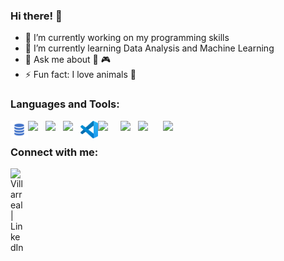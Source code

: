 ### Hi there! 👋

- 🔭 I’m currently working on my programming skills
- 🌱 I’m currently learning Data Analysis and Machine Learning  
- 💬 Ask me about 🏈 🎮
- ⚡ Fun fact: I love animals 🐶

### Languages and Tools:
<img align="left" width="28px" src="https://raw.githubusercontent.com/github/explore/80688e429a7d4ef2fca1e82350fe8e3517d3494d/topics/sql/sql.png">
<img align="left" width="28px" src="https://github.com/gilbarbara/logos/blob/master/logos/python.svg">
<img align="left" width="28px" src="https://github.com/gilbarbara/logos/blob/master/logos/julia.svg">
<img align="left" width="28px" src="https://cdn.svgporn.com/logos/jupyter.svg">
<img align="left" width="28px" src="https://raw.githubusercontent.com/github/explore/80688e429a7d4ef2fca1e82350fe8e3517d3494d/topics/visual-studio-code/visual-studio-code.png" />
<img align="left" width="36px" src="https://github.com/gilbarbara/logos/blob/master/logos/aws.svg">
<img align="left" width="28px" src="https://github.com/gilbarbara/logos/blob/master/logos/postgresql.svg">
<img align="left" width="40px" src="https://github.com/gilbarbara/logos/blob/master/logos/git.svg">
<img align="left" width="28px" src="https://github.com/gilbarbara/logos/blob/master/logos/github-icon.svg">                                                                                               

</br >

### Connect with me:
[<img align="left" alt="Villarreal | LinkedIn" width="22px" src="https://github.com/gilbarbara/logos/blob/master/logos/linkedin-icon.svg" />][linkedin]

[linkedin]: https://www.linkedin.com/in/alejandro-villarreal-9310/
